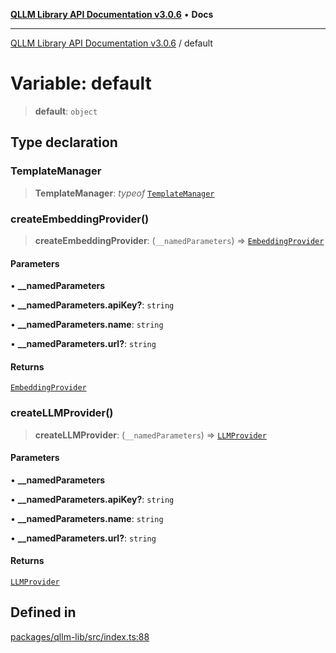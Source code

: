 [**QLLM Library API Documentation v3.0.6**](../README.md) • **Docs**

---

[QLLM Library API Documentation v3.0.6](../globals.md) / default

# Variable: default

> **default**: `object`

## Type declaration

### TemplateManager

> **TemplateManager**: _typeof_ [`TemplateManager`](../classes/TemplateManager.md)

### createEmbeddingProvider()

> **createEmbeddingProvider**: (`__namedParameters`) => [`EmbeddingProvider`](../interfaces/EmbeddingProvider.md)

#### Parameters

• **\_\_namedParameters**

• **\_\_namedParameters.apiKey?**: `string`

• **\_\_namedParameters.name**: `string`

• **\_\_namedParameters.url?**: `string`

#### Returns

[`EmbeddingProvider`](../interfaces/EmbeddingProvider.md)

### createLLMProvider()

> **createLLMProvider**: (`__namedParameters`) => [`LLMProvider`](../interfaces/LLMProvider.md)

#### Parameters

• **\_\_namedParameters**

• **\_\_namedParameters.apiKey?**: `string`

• **\_\_namedParameters.name**: `string`

• **\_\_namedParameters.url?**: `string`

#### Returns

[`LLMProvider`](../interfaces/LLMProvider.md)

## Defined in

[packages/qllm-lib/src/index.ts:88](https://github.com/quantalogic/qllm/blob/b15a3aa4af263bce36ea091a0f29bf1255b95497/packages/qllm-lib/src/index.ts#L88)
